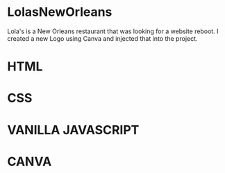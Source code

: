 # LolasNewOrleans
Lola's is a New Orleans restaurant that was looking for a website reboot. I created a new Logo using Canva and injected that into the project. 

# HTML
# CSS
# VANILLA JAVASCRIPT
# CANVA


